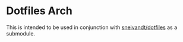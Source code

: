 # Dotfiles Arch

This is intended to be used in conjunction with [sneivandt/dotfiles](https://github.com/sneivandt/dotfiles) as a submodule.